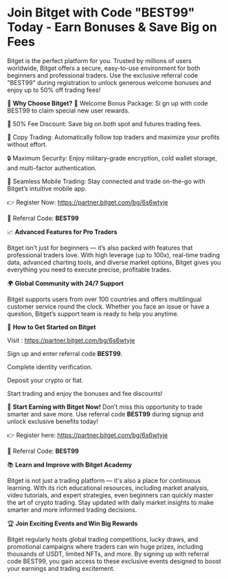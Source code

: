 # Join Bitget with Code "BEST99" Today - Earn Bonuses & Save Big on Fees

Bitget is the perfect platform for you. Trusted by millions of users worldwide, Bitget offers a secure, easy-to-use environment for both beginners and professional traders. Use the exclusive referral code "BEST99" during registration to unlock generous welcome bonuses and enjoy up to 50% off trading fees!

🎁 **Why Choose Bitget?**
🎉 Welcome Bonus Package: Si
gn up with code BEST99 to claim special new user rewards.

💸 50% Fee Discount: Save big on both spot and futures trading fees.

🤖 Copy Trading: Automatically follow top traders and maximize your profits without effort.

🔒 Maximum Security: Enjoy military-grade encryption, cold wallet storage, and multi-factor authentication.

📱 Seamless Mobile Trading: Stay connected and trade on-the-go with Bitget’s intuitive mobile app.

👉 Register Now: https://partner.bitget.com/bg/6s6wtyje

🎯 Referral Code: **BEST99**


📈 **Advanced Features for Pro Traders**

Bitget isn’t just for beginners — it’s also packed with features that professional traders love. With high leverage (up to 100x), real-time trading data, advanced charting tools, and diverse market options, Bitget gives you everything you need to execute precise, profitable trades.

🌍 **Global Community with 24/7 Support**

Bitget supports users from over 100 countries and offers multilingual customer service round the clock. Whether you face an issue or have a question, Bitget’s support team is ready to help you anytime.

🎯 **How to Get Started on Bitget**

Visit  : https://partner.bitget.com/bg/6s6wtyje

Sign up and enter referral code **BEST99**.

Complete identity verification.

Deposit your crypto or fiat.

Start trading and enjoy the bonuses and fee discounts!

🌟 **Start Earning with Bitget Now!**
Don’t miss this opportunity to trade smarter and save more. Use referral code **BEST99** during signup and unlock exclusive benefits today!

👉 Register here: https://partner.bitget.com/bg/6s6wtyje

🎯 Referral Code: **BEST99**

📚 **Learn and Improve with Bitget Academy**

Bitget is not just a trading platform — it's also a place for continuous learning. With its rich educational resources, including market analysis, video tutorials, and expert strategies, even beginners can quickly master the art of crypto trading. Stay updated with daily market insights to make smarter and more informed trading decisions.

🏆 **Join Exciting Events and Win Big Rewards**

Bitget regularly hosts global trading competitions, lucky draws, and promotional campaigns where traders can win huge prizes, including thousands of USDT, limited NFTs, and more. By signing up with referral code BEST99, you gain access to these exclusive events designed to boost your earnings and trading excitement.




